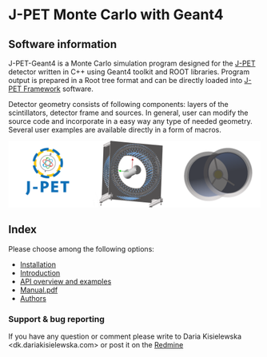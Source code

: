 # J-PET Monte Carlo with Geant4

## Software information

J-PET-Geant4 is a Monte Carlo simulation program designed for the
[J-PET](http://koza.if.uj.edu.pl/pet/) detector 
written in C++ using Geant4 toolkit and ROOT libraries.
Program output is prepared in a Root tree format and can be directly loaded
into [J-PET Framework](https://github.com/JPETTomography/j-pet-framework-examples) software.

Detector geometry consists of following components: layers of the scintillators, detector frame
and sources. In general, user can modify the source code and incorporate in a easy way any type of
needed geometry. Several user examples are available directly in a form of macros.

<p align="right">
  <img src="docs/logo_merged.png" />
</p>


## Index
Please choose among the following options:
* [Installation](docs/install.md)
* [Introduction](docs/intro.md)
* [API overview and examples](docs/user_intro.md)
* [Manual.pdf](docs/manual_v3.0.pdf)
* [Authors](docs/authors.md)

### Support \& bug reporting 
If you have any question or comment please write to  Daria Kisielewska <dk.dariakisielewska.com> or
post it on the [Redmine](http://sphinx.if.uj.edu.pl/redmine/) 

